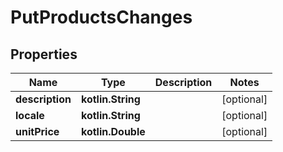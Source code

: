 
# PutProductsChanges

## Properties
| Name | Type | Description | Notes |
| ------------ | ------------- | ------------- | ------------- |
| **description** | **kotlin.String** |  |  [optional] |
| **locale** | **kotlin.String** |  |  [optional] |
| **unitPrice** | **kotlin.Double** |  |  [optional] |



